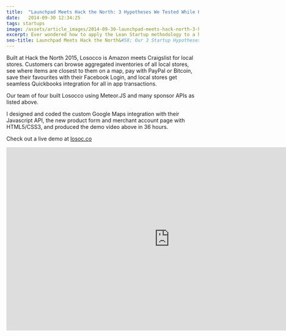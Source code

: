 ```yaml
---
title:  "Launchpad Meets Hack the North: 3 Hypotheses We Tested While Hacking"
date:   2014-09-30 12:34:25
tags: startups
image: /assets/article_images/2014-09-30-launchpad-meets-hack-north-3-hypotheses-tested-hacking/stock-slate-demo-retail-c.jpg
excerpt: Ever wondered how to apply the Lean Startup methodology to a hackathon? The Webplio team used Hack the North to test their top three hypotheses.
seo-title: Launchpad Meets Hack the North&#58; Our 3 Startup Hypotheses
---
```


Built at Hack the North 2015, Losocco is Amazon meets Craigslist for local stores. Customers can browse aggregated inventories of all local stores, see where items are closest to them on a map, pay with PayPal or Bitcoin, save their favourites with their Facebook Login, and local stores get seamless Quickbooks integration for all in app transactions.

Our team of four built Losocco using Meteor.JS and many sponsor APIs as listed above.

I designed and coded the custom Google Maps integration with their Javascript API, the new product form and merchant account page with HTML5/CSS3, and produced the demo video above in 36 hours.

Check out a live demo at <a href="http://losoc.co" target="_blank">losoc.co</a>

<iframe width="853" height="480" src="https://www.youtube-nocookie.com/embed/a3-RnvmDsZ8?rel=0&amp;showinfo=0" frameborder="0" allowfullscreen></iframe>